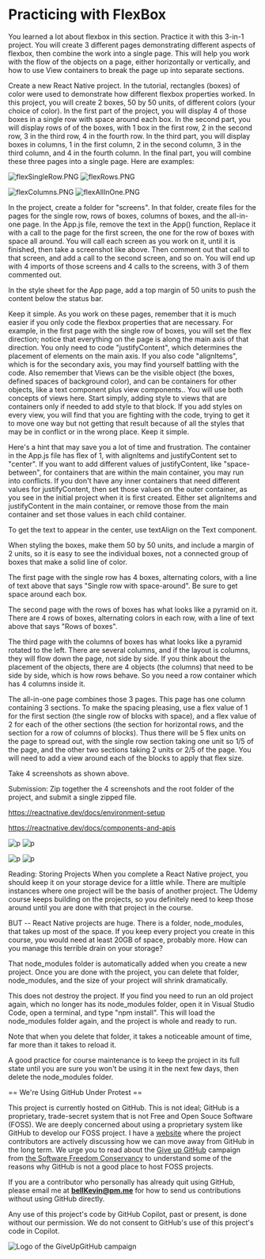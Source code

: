 # Practicing with FlexBox

You learned a lot about flexbox in this section. Practice it with this 3-in-1 project. You will create 3 different pages demonstrating different aspects of flexbox, then combine the work into a single page. This will help you work with the flow of the objects on a page, either horizontally or vertically, and how to use View containers to break the page up into separate sections.

Create a new React Native project. In the tutorial, rectangles (boxes) of color were used to demonstrate how different flexbox properties worked. In this project, you will create 2 boxes, 50 by 50 units, of different colors (your choice of color). In the first part of the project, you will display 4 of those boxes in a single row with space around each box. In the second part, you will display rows of of the boxes, with 1 box in the first row, 2 in the second row, 3 in the third row, 4 in the fourth row. In the third part, you will display boxes in columns, 1 in the first column, 2 in the second column, 3 in the third column, and 4 in the fourth column. In the final part, you will combine these three pages into a single page. Here are examples:

![flexSingleRow.PNG](https://github.com/bell-kevin/PracticingWithFlexBox/blob/main/readMePictures/flexSingleRow.PNG)     ![flexRows.PNG](https://github.com/bell-kevin/PracticingWithFlexBox/blob/main/readMePictures/flexRows.PNG)

![flexColumns.PNG](https://github.com/bell-kevin/PracticingWithFlexBox/blob/main/readMePictures/flexColumns.PNG)     ![flexAllInOne.PNG](https://github.com/bell-kevin/PracticingWithFlexBox/blob/main/readMePictures/flexAllInOne.PNG)

In the project, create a folder for "screens". In that folder, create files for the pages for the single row, rows of boxes, columns of boxes, and the all-in-one page. In the App.js file, remove the text in the App() function, Replace it with a call to the page for the first screen, the one for the row of boxes with space all around. You will call each screen as you work on it, until it is finished, then take a screenshot like above. Then comment out that call to that screen, and add a call to the second screen, and so on. You will end up with 4 imports of those screens and 4 calls to the screens, with 3 of them commented out. 

In the style sheet for the App page, add a top margin of 50 units to push the content below the status bar.

Keep it simple. As you work on these pages, remember that it is much easier if you only code the flexbox properties that are necessary. For example, in the first page with the single row of boxes, you will set the flex direction; notice that everything on the page is along the main axis of that direction. You only need to code "justifyContent", which determines the placement of elements on the main axis. If you also code "alignItems", which is for the secondary axis, you may find yourself battling with the code. Also remember that Views can be the visible object (the boxes, defined spaces of background color), and can be containers for other objects, like a text component plus view components.. You will use both concepts of views here. Start simply, adding style to views that are containers only if needed to add style to that block. If you add styles on every view, you will find that you are fighting with the code, trying to get it to move one way but not getting that result because of all the styles that may be in conflict or in the wrong place. Keep it simple.

Here's a hint that may save you a lot of time and frustration. The container in the App.js file has flex of 1, with alignItems and justifyContent set to "center". If you want to add different values of justifyContent, like "space-between", for containers that are within the main container, you may run into conflicts. If you don't have any inner containers that need different values for justifyContent, then set those values on the outer container, as you see in the initial project when it is first created. Either set alignItems and justifyContent in the main container, or remove those from the main container and set those values in each child container.

To get the text to appear in the center, use textAlign on the Text component.

When styling the boxes, make them 50 by 50 units, and include a margin of 2 units, so it is easy to see the individual boxes, not a connected group of boxes that make a solid line of color.

The first page with the single row has 4 boxes, alternating colors, with a line of text above that says "Single row with space-around". Be sure to get space around each box. 

The second page with the rows of boxes has what looks like a pyramid on it. There are 4 rows of boxes, alternating colors in each row, with a line of text above that says "Rows of boxes". 

The third page with the columns of boxes has what looks like a pyramid rotated to the left. There are several columns, and if the layout is columns, they will flow down the page, not side by side. If you think about the placement of the objects, there are 4 objects (the columns) that need to be side by side, which is how rows behave. So you need a row container which has 4 columns inside it. 

The all-in-one page combines those 3 pages. This page has one column containing 3 sections. To make the spacing pleasing, use a flex value of 1 for the first section (the single row of blocks with space), and a flex value of 2 for each of the other sections (the section for horizontal rows, and the section for a row of columns of blocks). Thus there will be 5 flex units on the page to spread out, with the single row section taking one unit so 1/5 of the page, and the other two sections taking 2 units or 2/5 of the page. You will need to add a view around each of the blocks to apply that flex size. 

Take 4 screenshots as shown above.

Submission: Zip together the 4 screenshots and the root folder of the project, and submit a single zipped file.

https://reactnative.dev/docs/environment-setup

https://reactnative.dev/docs/components-and-apis

![p](https://github.com/bell-kevin/PracticingWithFlexBox/blob/main/screenShots/1.PNG)     ![p](https://github.com/bell-kevin/PracticingWithFlexBox/blob/main/screenShots/2.PNG)

![p](https://github.com/bell-kevin/PracticingWithFlexBox/blob/main/screenShots/3.PNG)     ![p](https://github.com/bell-kevin/PracticingWithFlexBox/blob/main/screenShots/4.PNG)

Reading: Storing Projects
When you complete a React Native project, you should keep it on your storage device for a little while. There are multiple instances where one project will be the basis of another project. The Udemy course keeps building on the projects, so you definitely need to keep those around until you are done with that project in the course.

BUT -- React Native projects are huge. There is a folder, node_modules, that takes up most of the space. If you keep every project you create in this course, you would need at least 20GB of space, probably more. How can you manage this terrible drain on your storage?

That node_modules folder is automatically added when you create a new project. Once you are done with the project, you can delete that folder, node_modules, and the size of your project will shrink dramatically.

This does not destroy the project. If you find you need to run an old project again, which no longer has its node_modules folder, open it in Visual Studio Code, open a terminal, and type "npm install". This will load the node_modules folder again, and the project is whole and ready to run. 

Note that when you delete that folder, it takes a noticeable amount of time, far more than it takes to reload it. 

A good practice for course maintenance is to keep the project in its full state until you are sure you won't be using it in the next few days, then delete the node_modules folder. 

== We're Using GitHub Under Protest ==

This project is currently hosted on GitHub.  This is not ideal; GitHub is a
proprietary, trade-secret system that is not Free and Open Souce Software
(FOSS).  We are deeply concerned about using a proprietary system like GitHub
to develop our FOSS project. I have a [website](https://bellKevin.me) where the
project contributors are actively discussing how we can move away from GitHub
in the long term.  We urge you to read about the [Give up GitHub](https://GiveUpGitHub.org) campaign 
from [the Software Freedom Conservancy](https://sfconservancy.org) to understand some of the reasons why GitHub is not 
a good place to host FOSS projects.

If you are a contributor who personally has already quit using GitHub, please
email me at **bellKevin@pm.me** for how to send us contributions without
using GitHub directly.

Any use of this project's code by GitHub Copilot, past or present, is done
without our permission.  We do not consent to GitHub's use of this project's
code in Copilot.

![Logo of the GiveUpGitHub campaign](https://sfconservancy.org/img/GiveUpGitHub.png)
